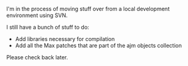 I'm in the process of moving stuff over from a local development environment using SVN.

I still have a bunch of stuff to do:

* Add libraries necessary for compilation
* Add all the Max patches that are part of the ajm objects collection

Please check back later.